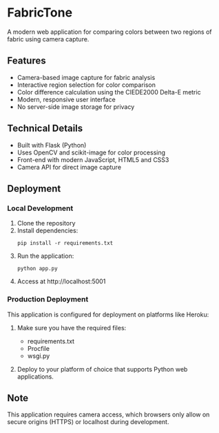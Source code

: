 # FabricTone

A modern web application for comparing colors between two regions of fabric using camera capture.

## Features

- Camera-based image capture for fabric analysis
- Interactive region selection for color comparison
- Color difference calculation using the CIEDE2000 Delta-E metric
- Modern, responsive user interface
- No server-side image storage for privacy

## Technical Details

- Built with Flask (Python)
- Uses OpenCV and scikit-image for color processing
- Front-end with modern JavaScript, HTML5 and CSS3
- Camera API for direct image capture

## Deployment

### Local Development

1. Clone the repository
2. Install dependencies:
   ```
   pip install -r requirements.txt
   ```
3. Run the application:
   ```
   python app.py
   ```
4. Access at http://localhost:5001

### Production Deployment

This application is configured for deployment on platforms like Heroku:

1. Make sure you have the required files:
   - requirements.txt
   - Procfile
   - wsgi.py

2. Deploy to your platform of choice that supports Python web applications.

## Note

This application requires camera access, which browsers only allow on secure origins (HTTPS) or localhost during development.
